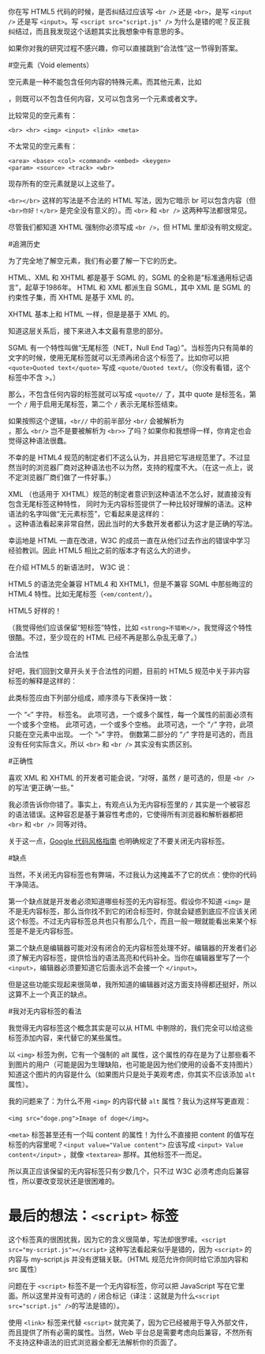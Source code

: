 你在写 HTML5 代码的时候，是否纠结过应该写 `<br />` 还是 `<br>`，是写 `<input />` 还是写 `<input>`。写 `<script src="script.js" />` 为什么是错的呢？反正我纠结过，而且我发现这个话题其实比我想象中有意思的多。

如果你对我的研究过程不感兴趣，你可以直接跳到“合法性”这一节得到答案。

#空元素（Void elements）

空元素是一种不能包含任何内容的特殊元素。而其他元素，比如 <div>，则既可以不包含任何内容，又可以包含另一个元素或者文字。

比较常见的空元素有：

```
<br> <hr> <img> <input> <link> <meta>
```

不太常见的空元素有：

```
<area> <base> <col> <command> <embed> <keygen>
<param> <source> <track> <wbr>
```

现存所有的空元素就是以上这些了。

`<br></br>` 这样的写法是不合法的 HTML 写法，因为它暗示 br 可以包含内容（但 `<br>你好！</br>` 是完全没有意义的）。而 `<br>` 和 `<br />` 这两种写法都很常见。

尽管我们都知道 XHTML 强制你必须写成 `<br />`，但 HTML 里却没有明文规定。

#追溯历史

为了完全地了解空元素，我们有必要了解一下它的历史。

HTML、XML 和 XHTML 都是基于 SGML 的，SGML 的全称是“标准通用标记语言”，起草于1986年。
HTML 和 XML 都派生自 SGML，其中 XML 是 SGML 的约束性子集，而 XHTML 是基于 XML 的。

XHTML 基本上和 HTML 一样，但是是基于 XML 的。

知道这层关系后，接下来进入本文最有意思的部分。

SGML 有一个特性叫做“无尾标签（NET，Null End Tag）”。当标签内只有简单的文字的时候，使用无尾标签就可以无须再闭合这个标签了。比如你可以把 `<quote>Quoted text</quote>` 写成 `<quote/Quoted text/`。（你没有看错，这个标签中不含 >。）

那么，不包含任何内容的标签就可以写成 `<quote//` 了，其中 quote 是标签名，第一个 `/` 用于启用无尾标签，第二个 `/` 表示无尾标签结束。

如果按照这个逻辑，`<br//` 中的前半部分 `<br/` 会被解析为 <br>，那么 `<br/>` 岂不是要被解析为 `<br>>` 了吗？如果你和我想得一样，你肯定也会觉得这种语法很蠢。

不幸的是 HTML4 规范的制定者们不这么认为，并且把它写进规范里了。不过显然当时的浏览器厂商对这种语法也不以为然，支持的程度不大。（在这一点上，说不定浏览器厂商们做了一件好事。）

XML （也适用于 XHTML）规范的制定者意识到这种语法不怎么好，就直接没有包含无尾标签这种特性，
同时为无内容标签提供了一种比较好理解的语法。这种语法的名字叫做“无元素标签”，它看起来是这样的：<br />。这种语法看起来非常自然，因此当时的大多数开发者都认为这才是正确的写法。

幸运地是 HTML 一直在改进，W3C 的成员一直在从他们过去作出的错误中学习经验教训。因此 HTML5 相比之前的版本才有这么大的进步。

在介绍 HTML5 的新语法时， W3C 说：

HTML5 的语法完全兼容 HTML4 和 XHTML1，但是不兼容 SGML 中那些晦涩的 HTML4 特性。比如无尾标签（`<em/content/`）。

HTML5 好样的！

（我觉得他们应该保留“短标签”特性，比如 `<strong>不错喲</>`，我觉得这个特性很酷。不过，至少现在的 HTML 已经不再是那么杂乱无章了。）

合法性

好吧，我们回到文章开头关于合法性的问题，目前的 HTML5 规范中关于非内容标签的解释是这样的：

此类标签应由下列部分组成，顺序须与下表保持一致：

一个 “`<`” 字符。
标签名。
此项可选，一个或多个属性，每一个属性的前面必须有一个或多个空格。
此项可选，一个或多个空格。
此项可选，一个 “`/`” 字符，此项只能在空元素中出现。
一个 “`>`” 字符。
倒数第二部分的 “`/`” 字符是可选的，而且没有任何实际含义。所以 `<br>` 和 `<br />` 其实没有实质区别。

#正确性

喜欢 XML 和 XHTML 的开发者可能会说，“对呀，虽然 `/` 是可选的，但是 `<br />` 的写法‘更正确’一些。”

我必须告诉你你错了。事实上，有观点认为无内容标签里的 `/` 其实是一个被容忍的语法错误。这种容忍是基于兼容性考虑的，它使得所有浏览器和解析器都把 `<br>` 和 `<br />` 同等对待。

关于这一点，[Google 代码风格指南](http://google-styleguide.googlecode.com/svn/trunk/htmlcssguide.xml?showone=Document_Type#Document_Type) 也明确规定了不要关闭无内容标签。

#缺点

当然，不关闭无内容标签也有弊端，不过我认为这掩盖不了它的优点：使你的代码干净简洁。

第一个缺点就是开发者必须知道哪些标签的无内容标签。假设你不知道 `<img>` 是不是无内容标签，那么当你找不到它的闭合标签时，你就会疑惑到底应不应该关闭这个标签。不过无内容标签总共也只有那么几个，而且一般一眼就能看出来某个标签是不是无内容标签。

第二个缺点是编辑器可能对没有闭合的无内容标签处理不好。编辑器的开发者们必须了解无内容标签，提供恰当的语法高亮和代码补全。当你在编辑器里写了一个 `<input>`，编辑器必须要知道它后面永远不会接一个 `</input>`。

但是这些功能实现起来很简单，我所知道的编辑器对这方面支持得都还挺好，所以这算不上一个真正的缺点。

#我对无内容标签的看法

我觉得无内容标签这个概念其实是可以从 HTML 中剔除的，我们完全可以给这些标签添加内容，来代替它的某些属性。

以 `<img>` 标签为例，它有一个强制的 alt 属性，这个属性的存在是为了让那些看不到图片的用户（可能是因为生理缺陷，也可能是因为他们使用的设备不支持图片）知道这个图片的内容是什么（如果图片只是处于美观考虑，你其实不应该添加 `alt` 属性）。

我的问题来了：为什么不用 `<img>` 的内容代替 `alt` 属性？我认为这样写更直观：

`<img src="doge.png">Image of doge</img>`。

`<meta>` 标签甚至还有一个叫 content 的属性！为什么不直接把 content 的值写在标签的内容里呢？`<input value="Value content">` 应该写成 `<input> Value content</input>` ，就像 `<textarea>` 那样。其他标签不一而足。

所以真正应该保留的无内容标签只有少数几个，只不过 W3C 必须考虑向后兼容性，所以要改变现状还是很困难的。

# 最后的想法：`<script>` 标签

这个标签真的很困扰我，因为它的含义很简单，写法却很罗嗦。`<script src="my-script.js"></script>` 这种写法看起来似乎是错的，因为 `<script>` 的内容与 my-script.js 并没有逻辑关联。（HTML 规范允许你同时给它添加内容和 src 属性）

问题在于 `<script>` 标签不是一个无内容标签，你可以把 JavaScript 写在它里面。所以这里并没有可选的 `/` 闭合标记（译注：这就是为什么`<script src="script.js" />`的写法是错的）。

使用 `<link>` 标签来代替 `<script>` 就完美了，因为它已经被用于导入外部文件，而且提供了所有必需的属性。当然，Web 平台总是需要考虑向后兼容，不然所有不支持这种语法的旧式浏览器全都无法解析你的页面了。